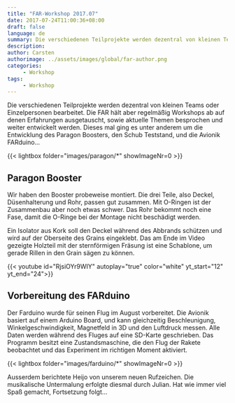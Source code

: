 ```yaml
---
title: "FAR-Workshop 2017.07"
date: 2017-07-24T11:00:36+08:00
draft: false
language: de
summary: Die verschiedenen Teilprojekte werden dezentral von kleinen Teams oder Einzelpersonen bearbeitet. Die FAR hält aber regelmäßig Workshops ab auf denen Erfahrungen ausgetauscht
description:
author: Carsten
authorimage: ../assets/images/global/far-author.png
categories: 
     - Workshop
tags: 
     - Workshop
---
```


Die verschiedenen Teilprojekte werden dezentral von kleinen Teams oder Einzelpersonen bearbeitet. Die FAR hält aber regelmäßig Workshops ab auf denen Erfahrungen ausgetauscht, sowie aktuelle Themen besprochen und weiter entwickelt werden. Dieses mal ging es unter anderem um die Entwicklung des Paragon Boosters, den Schub Teststand, und die Avionik FARduino…

{{< lightbox folder="images/paragon/*" showImageNr=0 >}}

## Paragon Booster

Wir haben den Booster probeweise montiert. Die drei Teile, also Deckel, Düsenhalterung und Rohr,  passen gut zusammen. Mit O-Ringen ist der Zusammenbau aber noch etwas schwer. Das Rohr bekommt noch eine Fase, damit die O-Ringe bei der Montage nicht beschädigt werden.

Ein Isolator aus Kork soll den Deckel während des Abbrands schützen und wird auf der Oberseite des Grains eingeklebt. Das am Ende im Video gezeigte Holzteil mit der sternförmigen Fräsung ist eine Schablone, um gerade Rillen in den Grain sägen zu können.

{{< youtube id="RjsiOYr9WIY" autoplay="true" color="white" yt_start="12" yt_end="24">}}

## Vorbereitung des FARduino

Der Farduino wurde für seinen Flug im August vorbereitet. Die Avionik basiert auf einem Arduino Board, und kann gleichzeitig Beschleunigung, Winkelgeschwindigkeit, Magnetfeld in 3D und den Luftdruck messen. Alle Daten werden während des Fluges auf eine SD-Karte geschrieben. Das Programm besitzt eine Zustandsmaschine, die den Flug der Rakete beobachtet und das Experiment im richtigen Moment aktiviert.

{{< lightbox folder="images/farduino/*" showImageNr=0 >}}

Ausserdem berichtete Heijo von unserem neuen Rufzeichen.  Die musikalische Untermalung erfolgte diesmal durch Julian. Hat wie immer viel Spaß gemacht, Fortsetzung folgt…